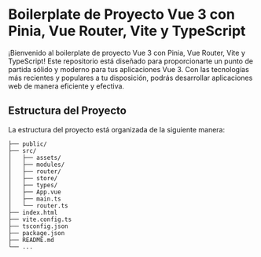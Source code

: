 # Boilerplate de Proyecto Vue 3 con Pinia, Vue Router, Vite y TypeScript

¡Bienvenido al boilerplate de proyecto Vue 3 con Pinia, Vue Router, Vite y TypeScript! 
Este repositorio está diseñado para proporcionarte un punto de partida sólido y moderno 
para tus aplicaciones Vue 3. Con las tecnologías más recientes y populares a tu disposición, 
podrás desarrollar aplicaciones web de manera eficiente y efectiva.

## Estructura del Proyecto

La estructura del proyecto está organizada de la siguiente manera:

```
├── public/
├── src/
│   ├── assets/
│   ├── modules/
│   ├── router/
│   ├── store/
│   ├── types/
│   ├── App.vue
│   ├── main.ts
│   └── router.ts
├── index.html
├── vite.config.ts
├── tsconfig.json
├── package.json
├── README.md
└── ...
```
